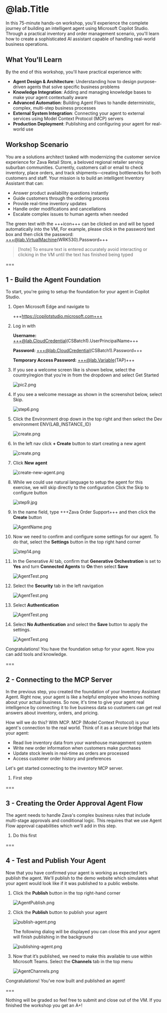 # @lab.Title

In this 75-minute hands-on workshop, you'll experience the complete journey of building an intelligent agent using Microsoft Copilot Studio. Through a practical inventory and order management scenario, you'll learn how to create a sophisticated AI assistant capable of handling real-world business operations.

## What You'll Learn

By the end of this workshop, you'll have practical experience with:

- **Agent Design & Architecture**: Understanding how to design purpose-driven agents that solve specific business problems
- **Knowledge Integration**: Adding and managing knowledge bases to make your agent contextually aware
- **Advanced Automation**: Building Agent Flows to handle deterministic, complex, multi-step business processes
- **External System Integration**: Connecting your agent to external services using Model Context Protocol (MCP) servers
- **Production Deployment**: Publishing and configuring your agent for real-world use

## Workshop Scenario

You are a solutions architect tasked with modernizing the customer service experience for Zava Retail Store, a beloved regional retailer serving suburban communities.
Currently, customers call or email to check inventory, place orders, and track shipments—creating bottlenecks for both customers and staff. Your mission is to build an intelligent Inventory Assistant that can:

- Answer product availability questions instantly
- Guide customers through the ordering process
- Provide real-time inventory updates
- Handle order modifications and cancellations
- Escalate complex issues to human agents when needed

The green text with the +++icon+++ can be clicked on and will be typed automatically into the VM, For example, please click in the password text box and then click the password: <+++@lab.VirtualMachine>(WRK530).Password+++

> [!note] To ensure text is entered accurately avoid interacting or clicking in the VM until the text has finished being typed

===

## 1 - Build the Agent Foundation

To start, you're going to setup the foundation for your agent in Copilot Studio.

1. Open Microsoft Edge and navigate to

    +++<https://copilotstudio.microsoft.com+++>

1. Log in with

    <!-- markdownlint-disable-next-line MD034 -->
    **Username:** +++@lab.CloudCredential(CSBatch1).UserPrincipalName+++

    <!-- markdownlint-disable-next-line MD034 -->
    **Password:** +++@lab.CloudCredential(CSBatch1).Password+++

    <!-- markdownlint-disable-next-line MD034 -->
    **Temporary Access Password:** +++@lab.Variable(TAP)+++

1. If you see a welcome screen like is shown below, select the country/region that you’re in from the dropdown and select Get Started

    ![pic2.png](./images/pic2.png)

1. If you see a welcome message as shown in the screenshot below, select Skip.

    ![step6.png](./images/step6.png)

1. Click the Environment drop down in the top right and then select the Dev environment ENV{LAB_INSTANCE_ID}

    ![create.png](./images/step3.png)

1. In the left nav click **+ Create** button to start creating a new agent

    ![create.png](./images/CreateLeftNav.png)

1. Click **New agent**

    ![create-new-agent.png](./images/NewAgent.png)

1. While we could use natural language to setup the agent for this exercise, we will skip directly to the configuration Click the Skip to configure button

    ![step9.jpg](./images/step9.jpg)

1. In the name field, type +++Zava Order Support+++ and then click the **Create** button

    ![AgentName.png](./images/AgentName.png)

1. Now we need to confirm and configure some settings for our agent. To do that, select the **Settings** button in the top right hand corner

    ![step14.png](./images/SettingsButton.png)

1. In the Generative AI tab, confirm that **Generative Orchestration** is set to **Yes** and turn **Connected Agents** to **On** then select **Save**

    ![AgentTest.png](./images/OrchestrationSettings.png)

1. Select the **Security** tab in the left navigation

    ![AgentTest.png](./images/SecurityTabLeftNav.png)

1. Select **Authentication**

    ![AgentTest.png](./images/SelectAuthentication.png)

1. Select **No Authentication** and select the **Save** button to apply the settings.

    ![AgentTest.png](./images/AuthenticationSettings.png)

Congratulations! You have the foundation setup for your agent. Now you can add tools and knowledge.

===

## 2 - Connecting to the MCP Server

In the previous step, you created the foundation of your Inventory Assistant Agent. Right now, your agent is like a helpful employee who knows nothing about your actual business. So now, it's time to give your agent real intelligence by connecting it to live business data so customers can get real answers about inventory, orders, and pricing.

How will we do this? With MCP. MCP (Model Context Protocol) is your agent's connection to the real world. Think of it as a secure bridge that lets your agent:

- Read live inventory data from your warehouse management system
- Write new order information when customers make purchases
- Update stock levels in real-time as orders are processed
- Access customer order history and preferences

Let's get started connecting to the inventory MCP server.

1. First step

===

## 3 - Creating the Order Approval Agent Flow

The agent needs to handle Zava's complex business rules that include multi-stage approvals and conditional logic. This requires that we use Agent Flow approval capabilities which we'll add in this step.

1. Do this first

===

## 4 - Test and Publish Your Agent

Now that you have confirmed your agent is working as expected let’s publish the agent. We'll publish to the demo website which simulates what your agent would look like if it was published to a public website.

1. Click the **Publish** button in the top right-hand corner

    ![AgentPublish.png](./images/AgentPublish.png)

1. Click the **Publish** button to publish your agent

    ![publish-agent.png](./images/publish-agent.png)

    The following dialog will be displayed you can close this and your agent will finish publishing in the background

    ![publishing-agent.png](./images/publishing-agent.png)

1. Now that it’s published, we need to make this available to use within Microsoft Teams. Select the **Channels** tab in the top menu

   ![AgentChannels.png](./images/AgentChannels.png)

Congratulations! You’ve now built and published an agent!

===

Nothing will be graded so feel free to submit and close out of the VM. If you finished the workshop you get an A+!
